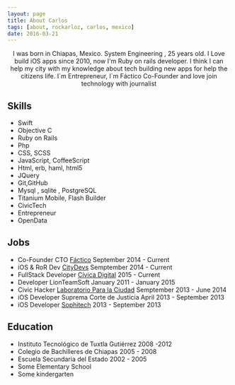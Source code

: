 ```yaml
---
layout: page
title: About Carlos
tags: [about, rockarloz, carlos, mexico]
date: 2016-03-21
---
```

    
<center>I was born in Chiapas, Mexico. System Engineering , 25 years old. I Love build iOS apps since 2010, now I'm Ruby on rails developer. I think I can help my city with my knowledge about tech building new apps for help the citizens life. I´m Entrepreneur, I´m Fáctico Co-Founder and love join technology with journalist </center>

## Skills
* Swift
* Objective C
* Ruby on Rails
* Php
* CSS, SCSS
* JavaScript, CoffeeScript
* Html, erb, haml, html5
* JQuery
* Git,GitHub
* Mysql , sqlite , PostgreSQL
* Titanium Mobile, Flash Builder 
* CivicTech
* Entrepreneur
* OpenData

## Jobs
* Co-Founder CTO [Fáctico](www.facticoapp.com) September 2014 - Current
* iOS & RoR Dev [CityDevs](www.citydevs.mx) Semptember 2014 - Current
* FullStack Developer [Cívica Digital](www.civica.digital) 2015 - Current
* Developer LionTeamSoft January 2011 - January 2015
* Civic Hacker [Laboratorio Para la Ciudad](www.labcd.mx) Semptember 2013 - June 2014
* iOS Developer Suprema Corte de Justicia April 2013 - September 2013
* iOS Developer [Sophitech](www.sophitech.com) 2013 - September 2013

## Education
* Instituto Tecnológico de Tuxtla Gutiérrez 2008 -2012 
* Colegio de Bachilleres de Chiapas 2005 - 2008
* Escuela Secundaria del Estado 2002 - 2005
* Some Elementary School 
* Some kindergarten

